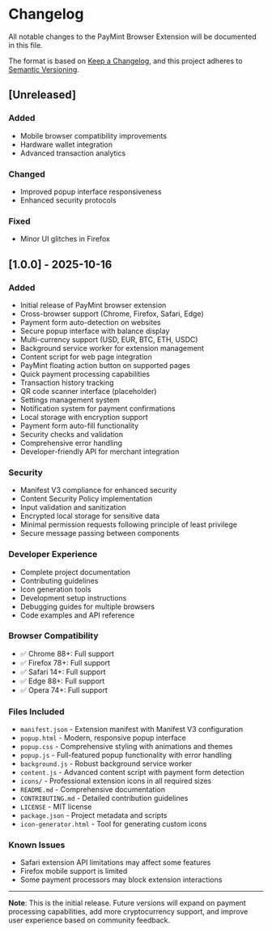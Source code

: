 # Changelog

All notable changes to the PayMint Browser Extension will be documented in this file.

The format is based on [Keep a Changelog](https://keepachangelog.com/en/1.0.0/),
and this project adheres to [Semantic Versioning](https://semver.org/spec/v2.0.0.html).

## [Unreleased]

### Added
- Mobile browser compatibility improvements
- Hardware wallet integration
- Advanced transaction analytics

### Changed
- Improved popup interface responsiveness
- Enhanced security protocols

### Fixed
- Minor UI glitches in Firefox

## [1.0.0] - 2025-10-16

### Added
- Initial release of PayMint browser extension
- Cross-browser support (Chrome, Firefox, Safari, Edge)
- Payment form auto-detection on websites
- Secure popup interface with balance display
- Multi-currency support (USD, EUR, BTC, ETH, USDC)
- Background service worker for extension management
- Content script for web page integration
- PayMint floating action button on supported pages
- Quick payment processing capabilities
- Transaction history tracking
- QR code scanner interface (placeholder)
- Settings management system
- Notification system for payment confirmations
- Local storage with encryption support
- Payment form auto-fill functionality
- Security checks and validation
- Comprehensive error handling
- Developer-friendly API for merchant integration

### Security
- Manifest V3 compliance for enhanced security
- Content Security Policy implementation
- Input validation and sanitization
- Encrypted local storage for sensitive data
- Minimal permission requests following principle of least privilege
- Secure message passing between components

### Developer Experience
- Complete project documentation
- Contributing guidelines
- Icon generation tools
- Development setup instructions
- Debugging guides for multiple browsers
- Code examples and API reference

### Browser Compatibility
- ✅ Chrome 88+: Full support
- ✅ Firefox 78+: Full support  
- ✅ Safari 14+: Full support
- ✅ Edge 88+: Full support
- ✅ Opera 74+: Full support

### Files Included
- `manifest.json` - Extension manifest with Manifest V3 configuration
- `popup.html` - Modern, responsive popup interface
- `popup.css` - Comprehensive styling with animations and themes
- `popup.js` - Full-featured popup functionality with error handling
- `background.js` - Robust background service worker
- `content.js` - Advanced content script with payment form detection
- `icons/` - Professional extension icons in all required sizes
- `README.md` - Comprehensive documentation
- `CONTRIBUTING.md` - Detailed contribution guidelines
- `LICENSE` - MIT license
- `package.json` - Project metadata and scripts
- `icon-generator.html` - Tool for generating custom icons

### Known Issues
- Safari extension API limitations may affect some features
- Firefox mobile support is limited
- Some payment processors may block extension interactions

---

**Note**: This is the initial release. Future versions will expand on payment processing capabilities, add more cryptocurrency support, and improve user experience based on community feedback.